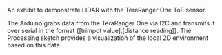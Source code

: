 An exhibit to demonstrate LIDAR with the TeraRanger One ToF sensor.

The Arduino grabs data from the TeraRanger One via I2C and transmits it over serial in the format {[trimpot value],[distance reading]}. The Processing sketch provides a visualization of the local 2D environment based on this data.